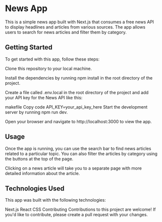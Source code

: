 # News App
This is a simple news app built with Next.js that consumes a free news API to display headlines and articles from various sources. The app allows users to search for news articles and filter them by category.

## Getting Started
To get started with this app, follow these steps:

Clone this repository to your local machine.

Install the dependencies by running npm install in the root directory of the project.

Create a file called .env.local in the root directory of the project and add your API key for the News API like this:

makefile
Copy code
API_KEY=your_api_key_here
Start the development server by running npm run dev.

Open your browser and navigate to http://localhost:3000 to view the app.

## Usage
Once the app is running, you can use the search bar to find news articles related to a particular topic. You can also filter the articles by category using the buttons at the top of the page.

Clicking on a news article will take you to a separate page with more detailed information about the article.

## Technologies Used
This app was built with the following technologies:

Next.js
React
CSS
Contributing
Contributions to this project are welcome! If you'd like to contribute, please create a pull request with your changes.
